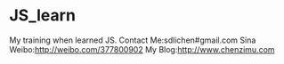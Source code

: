 # JS_learn

My training when learned JS.
Contact Me:sdlichen#gmail.com
Sina Weibo:http://weibo.com/377800902
My Blog:http://www.chenzimu.com